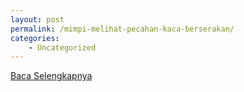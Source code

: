 ```yaml
---
layout: post
permalink: /mimpi-melihat-pecahan-kaca-berserakan/
categories:
    - Uncategorized
---
```


[Baca Selengkapnya](/02)